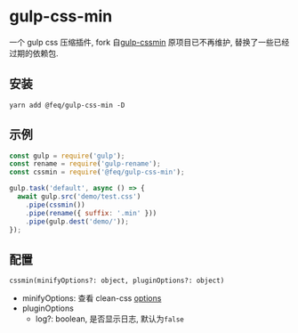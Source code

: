 # gulp-css-min
一个 gulp css 压缩插件, fork 自[gulp-cssmin](https://www.npmjs.com/package/gulp-cssmin) 原项目已不再维护, 替换了一些已经过期的依赖包.

## 安装

`yarn add @feq/gulp-css-min -D `

## 示例

```javascript
const gulp = require('gulp');
const rename = require('gulp-rename');
const cssmin = require('@feq/gulp-css-min');

gulp.task('default', async () => {
  await gulp.src('demo/test.css')
    .pipe(cssmin())
    .pipe(rename({ suffix: '.min' }))
    .pipe(gulp.dest('demo/'));
});
```

## 配置

`cssmin(minifyOptions?: object, pluginOptions?: object)`

* minifyOptions: 查看 clean-css [options](https://github.com/jakubpawlowicz/clean-css)
* pluginOptions
  * log?: boolean,  是否显示日志, 默认为`false`